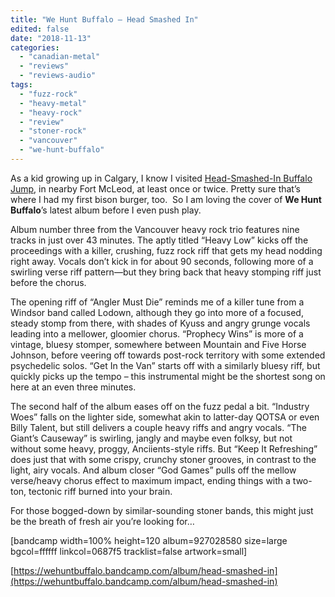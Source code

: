 ```yaml
---
title: "We Hunt Buffalo – Head Smashed In"
edited: false
date: "2018-11-13"
categories:
  - "canadian-metal"
  - "reviews"
  - "reviews-audio"
tags:
  - "fuzz-rock"
  - "heavy-metal"
  - "heavy-rock"
  - "review"
  - "stoner-rock"
  - "vancouver"
  - "we-hunt-buffalo"
---
```


As a kid growing up in Calgary, I know I visited [Head-Smashed-In Buffalo Jump](https://headsmashedin.ca/), in nearby Fort McLeod, at least once or twice. Pretty sure that’s where I had my first bison burger, too.  So I am loving the cover of **We Hunt Buffalo**’s latest album before I even push play.

Album number three from the Vancouver heavy rock trio features nine tracks in just over 43 minutes. The aptly titled “Heavy Low” kicks off the proceedings with a killer, crushing, fuzz rock riff that gets my head nodding right away. Vocals don’t kick in for about 90 seconds, following more of a swirling verse riff pattern—but they bring back that heavy stomping riff just before the chorus.

The opening riff of “Angler Must Die” reminds me of a killer tune from a Windsor band called Lodown, although they go into more of a focused, steady stomp from there, with shades of Kyuss and angry grunge vocals leading into a mellower, gloomier chorus. “Prophecy Wins” is more of a vintage, bluesy stomper, somewhere between Mountain and Five Horse Johnson, before veering off towards post-rock territory with some extended psychedelic solos. “Get In the Van” starts off with a similarly bluesy riff, but quickly picks up the tempo – this instrumental might be the shortest song on here at an even three minutes.

The second half of the album eases off on the fuzz pedal a bit. “Industry Woes” falls on the lighter side, somewhat akin to latter-day QOTSA or even Billy Talent, but still delivers a couple heavy riffs and angry vocals. “The Giant’s Causeway” is swirling, jangly and maybe even folksy, but not without some heavy, proggy, Anciients-style riffs. But “Keep It Refreshing” does just that with some crispy, crunchy stoner grooves, in contrast to the light, airy vocals. And album closer “God Games” pulls off the mellow verse/heavy chorus effect to maximum impact, ending things with a two-ton, tectonic riff burned into your brain.

For those bogged-down by similar-sounding stoner bands, this might just be the breath of fresh air you’re looking for…

\[bandcamp width=100% height=120 album=927028580 size=large bgcol=ffffff linkcol=0687f5 tracklist=false artwork=small\]

[https://wehuntbuffalo.bandcamp.com/album/head-smashed-in](https://wehuntbuffalo.bandcamp.com/album/head-smashed-in)
